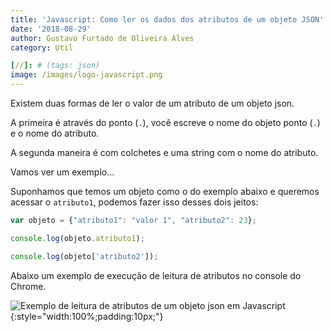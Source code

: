 ```yaml
---
title: 'Javascript: Como ler os dados dos atributos de um objeto JSON'
date: '2018-08-29'
author: Gustavo Furtado de Oliveira Alves
category: Util

[//]: # (tags: json)
image: /images/logo-javascript.png
---
```


Existem duas formas de ler o valor de um atributo de um objeto json.

A primeira é através do ponto (`.`), você escreve o nome do objeto ponto (`.`) e o nome do atributo.

A segunda maneira é com colchetes e uma string com o nome do atributo.

Vamos ver um exemplo...

Suponhamos que temos um objeto como o do exemplo abaixo e queremos acessar o `atributo1`,
podemos fazer isso desses dois jeitos:

```javascript
var objeto = {"atributo1": "valor 1", "atributo2": 23};

console.log(objeto.atributo1);

console.log(objeto['atributo2']);
```

Abaixo um exemplo de execução de leitura de atributos no console do Chrome.

![Exemplo de leitura de atributos de um objeto json em Javascript](/images/leitura-de-atributos-de-um-json.gif){:style="width:100%;padding:10px;"}
